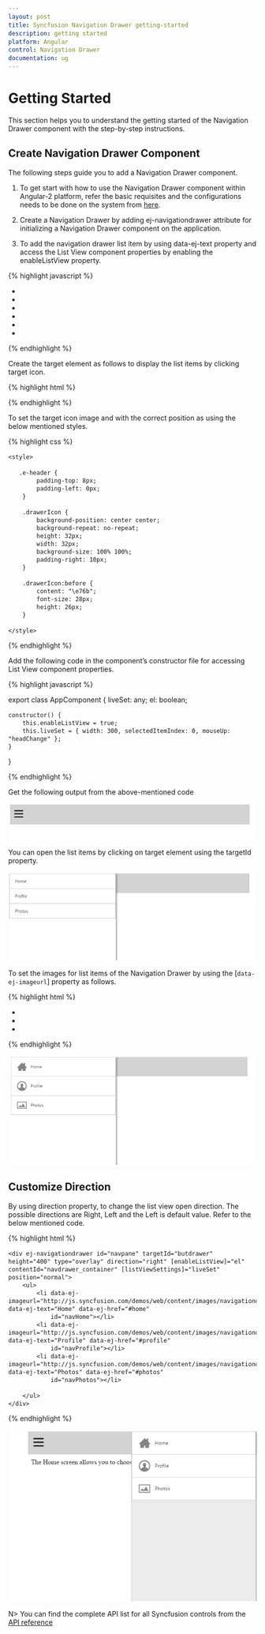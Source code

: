 ```yaml
---
layout: post
title: Syncfusion Navigation Drawer getting-started
description: getting started
platform: Angular
control: Navigation Drawer
documentation: ug
---
```


# Getting Started

This section helps you to understand the getting started of the Navigation Drawer component with the step-by-step instructions.

## Create Navigation Drawer Component

The following steps guide you to add a Navigation Drawer component.

1)	To get start with how to use the Navigation Drawer component within Angular-2 platform, refer the basic requisites and the configurations needs to be done on the system from [here](https://help.syncfusion.com/angular-2/gettingstarted/overview).

2)	Create a Navigation Drawer by adding ej-navigationdrawer attribute for initializing a Navigation Drawer component on the application. 

3)	To add the navigation drawer list item by using data-ej-text property and access the List View component properties by enabling the enableListView property.

{% highlight javascript %}

 <div ej-navigationdrawer id="navpane" targetId="butdrawer" height="400"type="overlay" direction="left" [enableListView]="enableListView" [listViewSettings]="liveSet" position="normal">
        <ul>
            <li data-ej-text="Home"></li>
            <li data-ej-text="People"></li>
            <li data-ej-text="Profile"></li>
            <li data-ej-text="Photos"></li>
            <li data-ej-text="Communities"></li>
            <li data-ej-text="Location"></li>
        </ul>
 </div>

{% endhighlight %}

Create the target element as follows to display the list items by clicking target icon.

{% highlight html %}

   <div id="navdraw">
       <div id="container">
          <div id="butdrawer" class="drawerIcon e-icon">
          </div>
       </div>
   </div>

{% endhighlight %}

To set the target icon image and with the correct position as using the below mentioned styles.

{% highlight css %}

    <style>
    
       .e-header {
            padding-top: 8px;
            padding-left: 0px;
        }

        .drawerIcon {
            background-position: center center;
            background-repeat: no-repeat;
            height: 32px;
            width: 32px;
            background-size: 100% 100%;
			padding-right: 10px;
        }
   
        .drawerIcon:before {
            content: "\e76b";
            font-size: 28px;
			height: 26px;
        }

    </style>

{% endhighlight %}

Add the following code in the component’s constructor file for accessing List View component properties.

{% highlight javascript %}

export class AppComponent {
    liveSet: any;
    el: boolean;

    constructor() {
        this.enableListView = true;
        this.liveSet = { width: 300, selectedItemIndex: 0, mouseUp: "headChange" };
    }
}

{% endhighlight %}

Get the following output from the above-mentioned code

![Getting Started](Getting-Started_images\getting-started-img1.png)

You can open the list items by clicking on target element using the targetId property.  

![Navigation Drawer Getting Started](Getting-Started_images\getting-started-img2.png)

To set the images for list items of the Navigation Drawer by using the [`data-ej-imageurl`] property as follows.

{% highlight html %}

   <div ej-navigationdrawer id="navpane" targetId="butdrawer" height="400"type="overlay" direction="left" [enableListView]="el" [listViewSettings]="liveSet" position="normal">
        <ul>
            <li data-ej-imageurl="http://js.syncfusion.com/demos/web/content/images/navigationdrawer/home.png" data-ej-text="Home"></li>
            <li data-ej-imageurl="http://js.syncfusion.com/demos/web/content/images/navigationdrawer/profile.png" data-ej-text="Profile"></li>
            <li data-ej-imageurl="http://js.syncfusion.com/demos/web/content/images/navigationdrawer/photo.png" data-ej-text="Photos"></li>     
        </ul>
    </div>

{% endhighlight %}

![Navigation Getting Started](Getting-Started_images\getting-started-img3.png)

## Customize Direction

By using direction property, to change the list view open direction. The possible directions are Right, Left and the Left is default value. Refer to the below mentioned code.

{% highlight html %}

    <div ej-navigationdrawer id="navpane" targetId="butdrawer" height="400" type="overlay" direction="right" [enableListView]="el" contentId="navdrawer_container" [listViewSettings]="liveSet" position="normal">
        <ul>
            <li data-ej-imageurl="http://js.syncfusion.com/demos/web/content/images/navigationdrawer/home.png" data-ej-text="Home" data-ej-href="#home"
                id="navHome"></li>
            <li data-ej-imageurl="http://js.syncfusion.com/demos/web/content/images/navigationdrawer/profile.png" data-ej-text="Profile" data-ej-href="#profile"
                id="navProfile"></li>
            <li data-ej-imageurl="http://js.syncfusion.com/demos/web/content/images/navigationdrawer/photo.png" data-ej-text="Photos" data-ej-href="#photos"
                id="navPhotos"></li>

        </ul>
    </div>

{% endhighlight %}

![Customize direction](Getting-Started_images\getting-started-img5.png)

N> You can find the complete API list for all Syncfusion controls from the [API reference](https://help.syncfusion.com/api/js/ejnavigationdrawer)              
